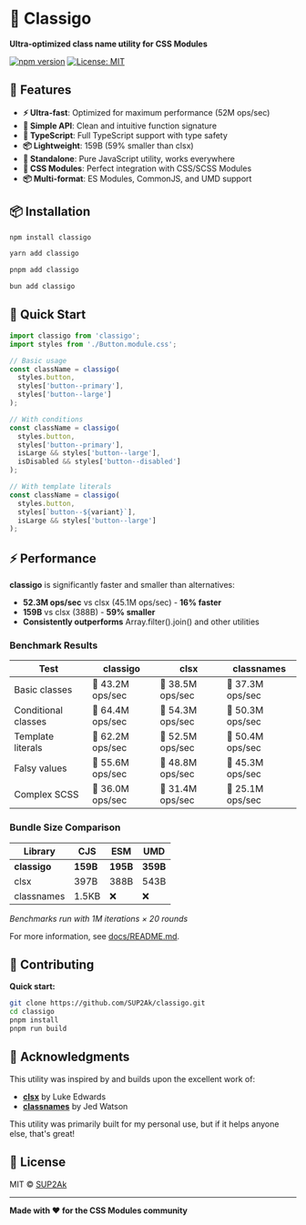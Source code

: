 # 🎯 Classigo

**Ultra-optimized class name utility for CSS Modules**

[![npm version](https://badge.fury.io/js/classigo.svg)](https://badge.fury.io/js/classigo)
[![License: MIT](https://img.shields.io/badge/License-MIT-yellow.svg)](https://opensource.org/licenses/MIT)

## 🚀 Features

- **⚡ Ultra-fast**: Optimized for maximum performance (52M ops/sec)
- **🎯 Simple API**: Clean and intuitive function signature
- **🔧 TypeScript**: Full TypeScript support with type safety
- **📦 Lightweight**: 159B (59% smaller than clsx)
- **🔄 Standalone**: Pure JavaScript utility, works everywhere
- **🎨 CSS Modules**: Perfect integration with CSS/SCSS Modules
- **📦 Multi-format**: ES Modules, CommonJS, and UMD support

## 📦 Installation

```bash
npm install classigo
```

```bash
yarn add classigo
```

```bash
pnpm add classigo
```

```bash
bun add classigo
```



## 🎯 Quick Start

```typescript
import classigo from 'classigo';
import styles from './Button.module.css';

// Basic usage
const className = classigo(
  styles.button,
  styles['button--primary'],
  styles['button--large']
);

// With conditions
const className = classigo(
  styles.button,
  styles['button--primary'],
  isLarge && styles['button--large'],
  isDisabled && styles['button--disabled']
);

// With template literals
const className = classigo(
  styles.button,
  styles[`button--${variant}`],
  isLarge && styles['button--large']
);
```



## ⚡ Performance

**classigo** is significantly faster and smaller than alternatives:

- **52.3M ops/sec** vs clsx (45.1M ops/sec) - **16% faster**
- **159B** vs clsx (388B) - **59% smaller**
- **Consistently outperforms** Array.filter().join() and other utilities

### Benchmark Results

| Test | classigo | clsx | classnames |
|------|----------|------|------------|
| Basic classes | 🥇 43.2M ops/sec | 🥈 38.5M ops/sec | 🥉 37.3M ops/sec |
| Conditional classes | 🥇 64.4M ops/sec | 🥈 54.3M ops/sec | 🥉 50.3M ops/sec |
| Template literals | 🥇 62.2M ops/sec | 🥈 52.5M ops/sec | 🥉 50.4M ops/sec |
| Falsy values | 🥇 55.6M ops/sec | 🥈 48.8M ops/sec | 🥉 45.3M ops/sec |
| Complex SCSS | 🥇 36.0M ops/sec | 🥈 31.4M ops/sec | 🥉 25.1M ops/sec |

### Bundle Size Comparison

| Library | CJS | ESM | UMD |
|---------|-----|-----|-----|
| **classigo** | **159B** | **195B** | **359B** |
| clsx | 397B | 388B | 543B |
| classnames | 1.5KB | ❌ | ❌ |

*Benchmarks run with 1M iterations × 20 rounds*

For more information, see [docs/README.md](./docs/README.md).

## 🤝 Contributing

**Quick start:**
```bash
git clone https://github.com/SUP2Ak/classigo.git
cd classigo
pnpm install
pnpm run build
```

## 🙏 Acknowledgments

This utility was inspired by and builds upon the excellent work of:

- **[clsx](https://github.com/lukeed/clsx)** by Luke Edwards
- **[classnames](https://github.com/JedWatson/classnames)** by Jed Watson

This utility was primarily built for my personal use, but if it helps anyone else, that's great!

## 📄 License

MIT © [SUP2Ak](https://github.com/SUP2Ak)

---

**Made with ❤️ for the CSS Modules community**
